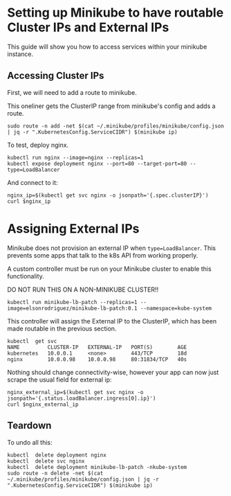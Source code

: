 # Setting up Minikube to have routable Cluster IPs and External IPs

This guide will show you how to access services within your minikube instance.

## Accessing Cluster IPs

First, we will need to add a route to minikube.

This oneliner gets the ClusterIP range from minikube's config and adds a route.

```
sudo route -n add -net $(cat ~/.minikube/profiles/minikube/config.json | jq -r ".KubernetesConfig.ServiceCIDR") $(minikube ip)
```

To test, deploy nginx.

```
kubectl run nginx --image=nginx --replicas=1
kubectl expose deployment nginx --port=80 --target-port=80 --type=LoadBalancer
```

And connect to it:

```
nginx_ip=$(kubectl get svc nginx -o jsonpath='{.spec.clusterIP}')
curl $nginx_ip
```

# Assigning External IPs

Minikube does not provision an external IP when `type=LoadBalancer`. This prevents some apps that talk to the k8s API from working properly. 

A custom controller must be run on your Minikube cluster to enable this functionality.

DO NOT RUN THIS ON A NON-MINIKUBE CLUSTER!!

```
kubectl run minikube-lb-patch --replicas=1 --image=elsonrodriguez/minikube-lb-patch:0.1 --namespace=kube-system
```

This controller will assign the External IP to the ClusterIP, which has been made routable in the previous section.

```
kubectl  get svc
NAME         CLUSTER-IP   EXTERNAL-IP   PORT(S)        AGE
kubernetes   10.0.0.1     <none>        443/TCP        18d
nginx        10.0.0.98    10.0.0.98     80:31834/TCP   40s
```

Nothing should change connectivity-wise, however your app can now just scrape the usual field for external ip:

```
nginx_external_ip=$(kubectl get svc nginx -o jsonpath='{.status.loadBalancer.ingress[0].ip}')
curl $nginx_external_ip
```

## Teardown

To undo all this:
```
kubectl  delete deployment nginx
kubectl  delete svc nginx
kubectl  delete deployment minikube-lb-patch -nkube-system
sudo route -n delete -net $(cat ~/.minikube/profiles/minikube/config.json | jq -r ".KubernetesConfig.ServiceCIDR") $(minikube ip)
```
